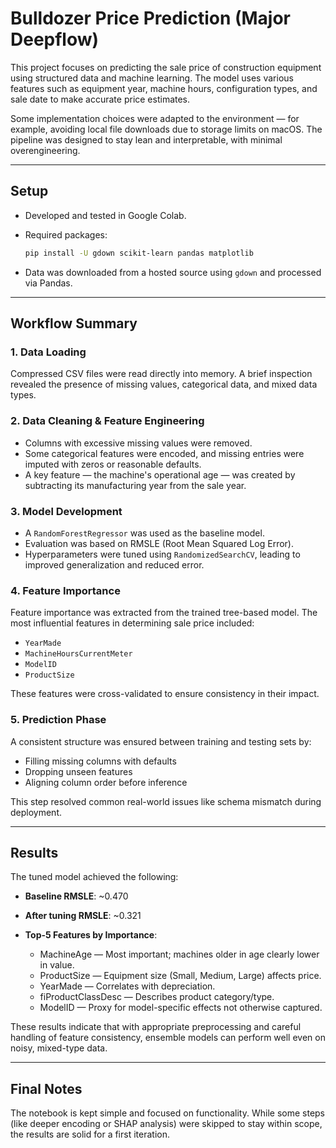 
# Bulldozer Price Prediction (Major Deepflow)

This project focuses on predicting the sale price of construction equipment using structured data and machine learning. The model uses various features such as equipment year, machine hours, configuration types, and sale date to make accurate price estimates.

Some implementation choices were adapted to the environment — for example, avoiding local file downloads due to storage limits on macOS. The pipeline was designed to stay lean and interpretable, with minimal overengineering.

---

## Setup

* Developed and tested in Google Colab.
* Required packages:

  ```bash
  pip install -U gdown scikit-learn pandas matplotlib
  ```
* Data was downloaded from a hosted source using `gdown` and processed via Pandas.

---

## Workflow Summary

### 1. Data Loading

Compressed CSV files were read directly into memory. A brief inspection revealed the presence of missing values, categorical data, and mixed data types.

### 2. Data Cleaning & Feature Engineering

* Columns with excessive missing values were removed.
* Some categorical features were encoded, and missing entries were imputed with zeros or reasonable defaults.
* A key feature — the machine's operational age — was created by subtracting its manufacturing year from the sale year.

### 3. Model Development

* A `RandomForestRegressor` was used as the baseline model.
* Evaluation was based on RMSLE (Root Mean Squared Log Error).
* Hyperparameters were tuned using `RandomizedSearchCV`, leading to improved generalization and reduced error.

### 4. Feature Importance

Feature importance was extracted from the trained tree-based model. The most influential features in determining sale price included:

* `YearMade`
* `MachineHoursCurrentMeter`
* `ModelID`
* `ProductSize`

These features were cross-validated to ensure consistency in their impact.

### 5. Prediction Phase

A consistent structure was ensured between training and testing sets by:

* Filling missing columns with defaults
* Dropping unseen features
* Aligning column order before inference

This step resolved common real-world issues like schema mismatch during deployment.

---

## Results

The tuned model achieved the following:

* **Baseline RMSLE**: \~0.470
* **After tuning RMSLE**: \~0.321
* **Top-5 Features by Importance**:


  * MachineAge — Most important; machines older in age clearly lower in value.
  * ProductSize — Equipment size (Small, Medium, Large) affects price.
  * YearMade — Correlates with depreciation.
  * fiProductClassDesc — Describes product category/type.
  * ModelID — Proxy for model-specific effects not otherwise captured.


These results indicate that with appropriate preprocessing and careful handling of feature consistency, ensemble models can perform well even on noisy, mixed-type data.

---

## Final Notes

The notebook is kept simple and focused on functionality. While some steps (like deeper encoding or SHAP analysis) were skipped to stay within scope, the results are solid for a first iteration.

